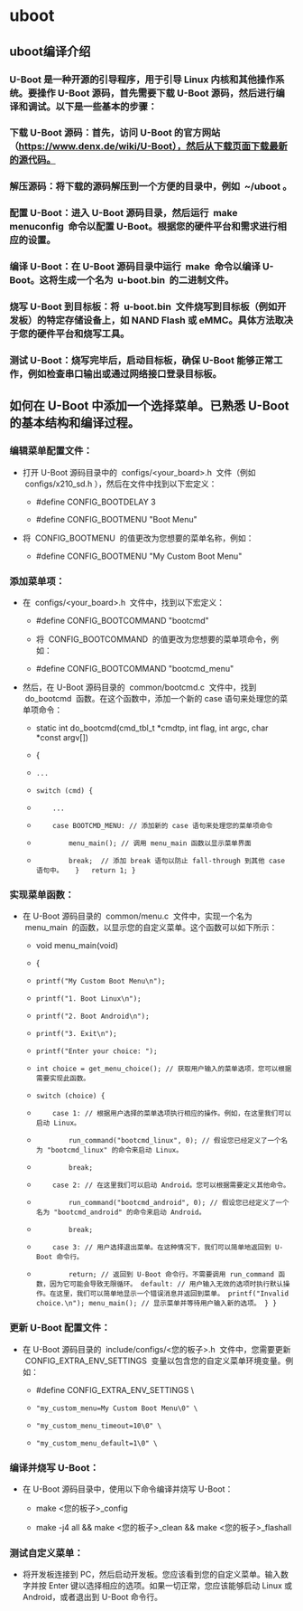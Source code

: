 # uboot

## uboot编译介绍

### U-Boot 是一种开源的引导程序，用于引导 Linux 内核和其他操作系统。要操作 U-Boot 源码，首先需要下载 U-Boot 源码，然后进行编译和调试。以下是一些基本的步骤：

### 下载 U-Boot 源码：首先，访问 U-Boot 的官方网站（https://www.denx.de/wiki/U-Boot），然后从下载页面下载最新的源代码。

### 解压源码：将下载的源码解压到一个方便的目录中，例如  ~/uboot 。

### 配置 U-Boot：进入 U-Boot 源码目录，然后运行  make menuconfig  命令以配置 U-Boot。根据您的硬件平台和需求进行相应的设置。

### 编译 U-Boot：在 U-Boot 源码目录中运行  make  命令以编译 U-Boot。这将生成一个名为  u-boot.bin  的二进制文件。

### 烧写 U-Boot 到目标板：将  u-boot.bin  文件烧写到目标板（例如开发板）的特定存储设备上，如 NAND Flash 或 eMMC。具体方法取决于您的硬件平台和烧写工具。

### 测试 U-Boot：烧写完毕后，启动目标板，确保 U-Boot 能够正常工作，例如检查串口输出或通过网络接口登录目标板。

## 如何在 U-Boot 中添加一个选择菜单。已熟悉 U-Boot 的基本结构和编译过程。

### 编辑菜单配置文件：

- 打开 U-Boot 源码目录中的  configs/<your_board>.h  文件（例如  configs/x210_sd.h ），然后在文件中找到以下宏定义：

	- #define CONFIG_BOOTDELAY        3

	- #define CONFIG_BOOTMENU         "Boot Menu"

- 将  CONFIG_BOOTMENU  的值更改为您想要的菜单名称，例如：

	- #define CONFIG_BOOTMENU         "My Custom Boot Menu"

### 添加菜单项：

- 在  configs/<your_board>.h  文件中，找到以下宏定义：

	- #define CONFIG_BOOTCOMMAND       "bootcmd"

	- 将  CONFIG_BOOTCOMMAND  的值更改为您想要的菜单项命令，例如：

	- #define CONFIG_BOOTCOMMAND       "bootcmd_menu"

- 然后，在 U-Boot 源码目录的  common/bootcmd.c  文件中，找到  do_bootcmd  函数。在这个函数中，添加一个新的 case 语句来处理您的菜单项命令：

	- static int do_bootcmd(cmd_tbl_t *cmdtp, int flag, int argc, char *const argv[])

	- {

	-     ...

	-     switch (cmd) {

	-         ...

	-         case BOOTCMD_MENU: // 添加新的 case 语句来处理您的菜单项命令

	-             menu_main(); // 调用 menu_main 函数以显示菜单界面

	-             break;  // 添加 break 语句以防止 fall-through 到其他 case 语句中。   }   return 1; }

### 实现菜单函数：

- 在 U-Boot 源码目录的  common/menu.c  文件中，实现一个名为  menu_main  的函数，以显示您的自定义菜单。这个函数可以如下所示：

	- void menu_main(void)

	- {

	-     printf("My Custom Boot Menu\n");

	-     printf("1. Boot Linux\n");

	-     printf("2. Boot Android\n");

	-     printf("3. Exit\n");

	-     printf("Enter your choice: ");

	-     int choice = get_menu_choice(); // 获取用户输入的菜单选项，您可以根据需要实现此函数。

	-     switch (choice) {

	-         case 1: // 根据用户选择的菜单选项执行相应的操作。例如，在这里我们可以启动 Linux。

	-             run_command("bootcmd_linux", 0); // 假设您已经定义了一个名为 "bootcmd_linux" 的命令来启动 Linux。

	-             break;

	-         case 2: // 在这里我们可以启动 Android。您可以根据需要定义其他命令。

	-             run_command("bootcmd_android", 0); // 假设您已经定义了一个名为 "bootcmd_android" 的命令来启动 Android。

	-             break;

	-         case 3: // 用户选择退出菜单。在这种情况下，我们可以简单地返回到 U-Boot 命令行。

	-             return; // 返回到 U-Boot 命令行。不需要调用 run_command 函数，因为它可能会导致无限循环。 default: // 用户输入无效的选项时执行默认操作。在这里，我们可以简单地显示一个错误消息并返回到菜单。 printf("Invalid choice.\n"); menu_main(); // 显示菜单并等待用户输入新的选项。 } }

### 更新 U-Boot 配置文件：

- 在 U-Boot 源码目录的  include/configs/<您的板子>.h  文件中，您需要更新  CONFIG_EXTRA_ENV_SETTINGS  变量以包含您的自定义菜单环境变量。例如：

	- #define CONFIG_EXTRA_ENV_SETTINGS \

	-     "my_custom_menu=My Custom Boot Menu\0" \

	-     "my_custom_menu_timeout=10\0" \

	-     "my_custom_menu_default=1\0" \

### 编译并烧写 U-Boot：

- 在 U-Boot 源码目录中，使用以下命令编译并烧写 U-Boot：

	- make <您的板子>_config

	- make -j4 all && make <您的板子>_clean && make <您的板子>_flashall

### 测试自定义菜单：

- 将开发板连接到 PC，然后启动开发板。您应该看到您的自定义菜单。输入数字并按 Enter 键以选择相应的选项。如果一切正常，您应该能够启动 Linux 或 Android，或者退出到 U-Boot 命令行。

